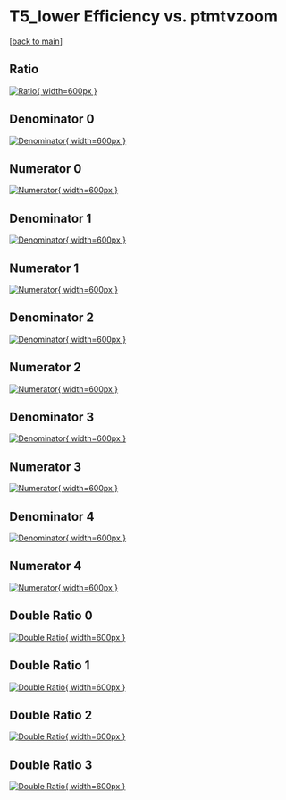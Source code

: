 # T5_lower Efficiency vs. ptmtvzoom

[[back to main](./)]



## Ratio

[![Ratio](../mtv/var/T5_lower_vtr_11_0_eff_ptmtvzoom.png){ width=600px }](../mtv/var/T5_lower_vtr_11_0_eff_ptmtvzoom.pdf)

## Denominator 0

[![Denominator](../mtv/den/T5_lower_vtr_11_0_eff_ptmtvzoom_den0.png){ width=600px }](../mtv/den/T5_lower_vtr_11_0_eff_ptmtvzoom_den0.pdf)

## Numerator 0

[![Numerator](../mtv/num/T5_lower_vtr_11_0_eff_ptmtvzoom_num0.png){ width=600px }](../mtv/num/T5_lower_vtr_11_0_eff_ptmtvzoom_num0.pdf)

## Denominator 1

[![Denominator](../mtv/den/T5_lower_vtr_11_0_eff_ptmtvzoom_den1.png){ width=600px }](../mtv/den/T5_lower_vtr_11_0_eff_ptmtvzoom_den1.pdf)

## Numerator 1

[![Numerator](../mtv/num/T5_lower_vtr_11_0_eff_ptmtvzoom_num1.png){ width=600px }](../mtv/num/T5_lower_vtr_11_0_eff_ptmtvzoom_num1.pdf)

## Denominator 2

[![Denominator](../mtv/den/T5_lower_vtr_11_0_eff_ptmtvzoom_den2.png){ width=600px }](../mtv/den/T5_lower_vtr_11_0_eff_ptmtvzoom_den2.pdf)

## Numerator 2

[![Numerator](../mtv/num/T5_lower_vtr_11_0_eff_ptmtvzoom_num2.png){ width=600px }](../mtv/num/T5_lower_vtr_11_0_eff_ptmtvzoom_num2.pdf)

## Denominator 3

[![Denominator](../mtv/den/T5_lower_vtr_11_0_eff_ptmtvzoom_den3.png){ width=600px }](../mtv/den/T5_lower_vtr_11_0_eff_ptmtvzoom_den3.pdf)

## Numerator 3

[![Numerator](../mtv/num/T5_lower_vtr_11_0_eff_ptmtvzoom_num3.png){ width=600px }](../mtv/num/T5_lower_vtr_11_0_eff_ptmtvzoom_num3.pdf)

## Denominator 4

[![Denominator](../mtv/den/T5_lower_vtr_11_0_eff_ptmtvzoom_den4.png){ width=600px }](../mtv/den/T5_lower_vtr_11_0_eff_ptmtvzoom_den4.pdf)

## Numerator 4

[![Numerator](../mtv/num/T5_lower_vtr_11_0_eff_ptmtvzoom_num4.png){ width=600px }](../mtv/num/T5_lower_vtr_11_0_eff_ptmtvzoom_num4.pdf)

## Double Ratio 0

[![Double Ratio](../mtv/ratio/T5_lower_vtr_11_0_eff_ptmtvzoom_ratio0.png){ width=600px }](../mtv/ratio/T5_lower_vtr_11_0_eff_ptmtvzoom_ratio0.pdf)

## Double Ratio 1

[![Double Ratio](../mtv/ratio/T5_lower_vtr_11_0_eff_ptmtvzoom_ratio1.png){ width=600px }](../mtv/ratio/T5_lower_vtr_11_0_eff_ptmtvzoom_ratio1.pdf)

## Double Ratio 2

[![Double Ratio](../mtv/ratio/T5_lower_vtr_11_0_eff_ptmtvzoom_ratio2.png){ width=600px }](../mtv/ratio/T5_lower_vtr_11_0_eff_ptmtvzoom_ratio2.pdf)

## Double Ratio 3

[![Double Ratio](../mtv/ratio/T5_lower_vtr_11_0_eff_ptmtvzoom_ratio3.png){ width=600px }](../mtv/ratio/T5_lower_vtr_11_0_eff_ptmtvzoom_ratio3.pdf)

